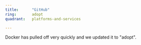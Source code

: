 ```yaml
---
title:      "GitHub"
ring:       adopt
quadrant:   platforms-and-services

---
```


Docker has pulled off very quickly and we updated it to "adopt".
